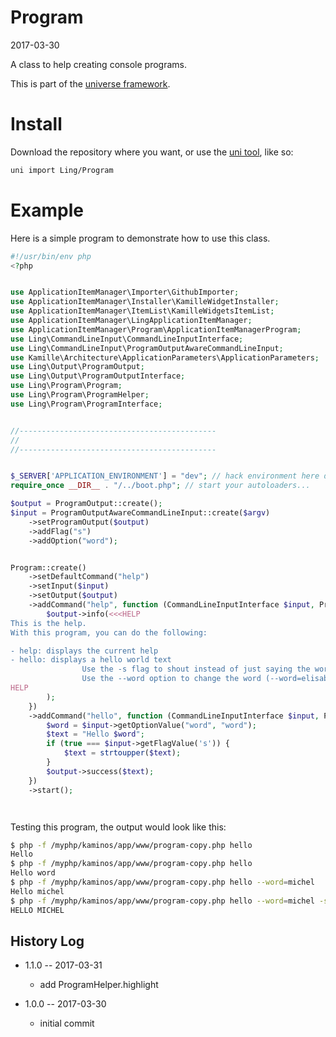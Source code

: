 Program
==============
2017-03-30



A class to help creating console programs.


This is part of the [universe framework](https://github.com/karayabin/universe-snapshot).





Install
============
Download the repository where you want, or use the [uni tool](https://github.com/lingtalfi/universe-naive-importer),
like so:

```bash
uni import Ling/Program
```






Example
============


Here is a simple program to demonstrate how to use this class.


```php
#!/usr/bin/env php
<?php


use ApplicationItemManager\Importer\GithubImporter;
use ApplicationItemManager\Installer\KamilleWidgetInstaller;
use ApplicationItemManager\ItemList\KamilleWidgetsItemList;
use ApplicationItemManager\LingApplicationItemManager;
use ApplicationItemManager\Program\ApplicationItemManagerProgram;
use Ling\CommandLineInput\CommandLineInputInterface;
use Ling\CommandLineInput\ProgramOutputAwareCommandLineInput;
use Kamille\Architecture\ApplicationParameters\ApplicationParameters;
use Ling\Output\ProgramOutput;
use Ling\Output\ProgramOutputInterface;
use Ling\Program\Program;
use Ling\Program\ProgramHelper;
use Ling\Program\ProgramInterface;


//--------------------------------------------
//
//--------------------------------------------


$_SERVER['APPLICATION_ENVIRONMENT'] = "dev"; // hack environment here depending on your prefs
require_once __DIR__ . "/../boot.php"; // start your autoloaders...

$output = ProgramOutput::create();
$input = ProgramOutputAwareCommandLineInput::create($argv)
    ->setProgramOutput($output)
    ->addFlag("s")
    ->addOption("word");


Program::create()
    ->setDefaultCommand("help")
    ->setInput($input)
    ->setOutput($output)
    ->addCommand("help", function (CommandLineInputInterface $input, ProgramOutputInterface $output, ProgramInterface $program) {
        $output->info(<<<HELP
This is the help.
With this program, you can do the following:

- help: displays the current help 
- hello: displays a hello world text
                Use the -s flag to shout instead of just saying the word.
                Use the --word option to change the word (--word=elisabeth)
HELP
        );
    })
    ->addCommand("hello", function (CommandLineInputInterface $input, ProgramOutputInterface $output, ProgramInterface $program) {
        $word = $input->getOptionValue("word", "word");
        $text = "Hello $word";
        if (true === $input->getFlagValue('s')) {
            $text = strtoupper($text);
        }
        $output->success($text);
    })
    ->start();




```

Testing this program, the output would look like this:

```bash
$ php -f /myphp/kaminos/app/www/program-copy.php hello
Hello 
$ php -f /myphp/kaminos/app/www/program-copy.php hello
Hello word
$ php -f /myphp/kaminos/app/www/program-copy.php hello --word=michel
Hello michel
$ php -f /myphp/kaminos/app/www/program-copy.php hello --word=michel -s
HELLO MICHEL

```














History Log
------------------
    
- 1.1.0 -- 2017-03-31

    - add ProgramHelper.highlight
    
- 1.0.0 -- 2017-03-30

    - initial commit
    
    
